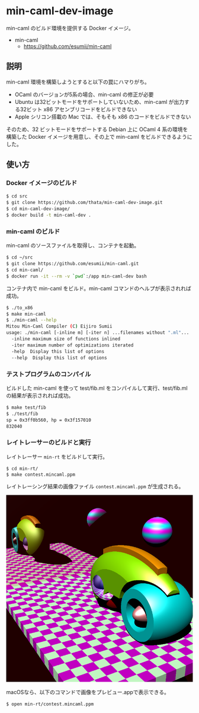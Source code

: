 # min-caml-dev-image

min-caml のビルド環境を提供する Docker イメージ。

* min-caml
  * https://github.com/esumii/min-caml

## 説明

min-caml 環境を構築しようとすると以下の罠にハマりがち。

* OCaml のバージョンが5系の場合、min-caml の修正が必要
* Ubuntu は32ビットモードをサポートしていないため、min-caml が出力する32ビット x86 アセンブリコードをビルドできない
* Apple シリコン搭載の Mac では、そもそも x86 のコードをビルドできない

そのため、32 ビットモードをサポートする Debian 上に OCaml 4 系の環境を構築した Docker イメージを用意し、その上で min-caml をビルドできるようにした。

## 使い方

### Docker イメージのビルド

```sh
$ cd src
$ git clone https://github.com/thata/min-caml-dev-image.git
$ cd min-caml-dev-image/
$ docker build -t min-caml-dev .
```

### min-caml のビルド

min-caml のソースファイルを取得し、コンテナを起動。

```sh
$ cd ~/src
$ git clone https://github.com/esumii/min-caml.git
$ cd min-caml/
$ docker run -it --rm -v `pwd`:/app min-caml-dev bash
```

コンテナ内で min-caml をビルド。min-caml コマンドのヘルプが表示されれば成功。

```sh
$ ./to_x86
$ make min-caml
$ ./min-caml --help
Mitou Min-Caml Compiler (C) Eijiro Sumii
usage: ./min-caml [-inline m] [-iter n] ...filenames without ".ml"...
  -inline maximum size of functions inlined
  -iter maximum number of optimizations iterated
  -help  Display this list of options
  --help  Display this list of options
```

### テストプログラムのコンパイル

ビルドした min-caml を使って test/fib.ml をコンパイルして実行、test/fib.ml の結果が表示されれば成功。

```sh
$ make test/fib
$ ./test/fib
sp = 0x3ff0b560, hp = 0x3f157010
832040
```

### レイトレーサーのビルドと実行

レイトレーサー `min-rt` をビルドして実行。

```
$ cd min-rt/
$ make contest.mincaml.ppm
```

レイトレーシング結果の画像ファイル `contest.mincaml.ppm` が生成される。

![contest.mincaml.ppm](contest.png)

macOSなら、以下のコマンドで画像をプレビュー.appで表示できる。

```
$ open min-rt/contest.mincaml.ppm
```
